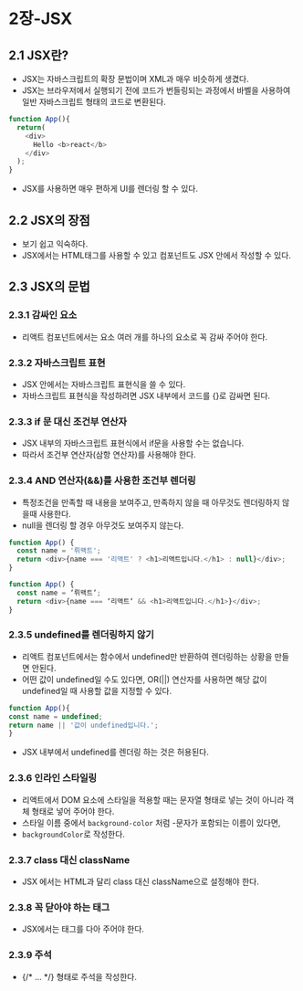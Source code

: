 # 2장-JSX

## 2.1 JSX란?
- JSX는 자바스크립트의 확장 문법이며 XML과 매우 비슷하게 생겼다.
- JSX는 브라우저에서 실행되기 전에 코드가 번들링되는 과정에서 바벨을 사용하여 일반 자바스크립트 형태의 코드로 변환된다.
```js
function App(){
  return(
    <div>
      Hello <b>react</b>
    </div>
  );
}
```
- JSX를 사용하면 매우 편하게 UI를 렌더링 할 수 있다.

## 2.2 JSX의 장점
- 보기 쉽고 익숙하다.
- JSX에서는 HTML태그를 사용할 수 있고 컴포넌트도 JSX 안에서 작성할 수 있다.


## 2.3 JSX의 문법
### 2.3.1 감싸인 요소
- 리액트 컴포넌트에서는 요소 여러 개를 하나의 요소로 꼭 감싸 주어야 한다.
### 2.3.2 자바스크립트 표현
- JSX 안에서는 자바스크립트 표현식을 쓸 수 있다.
- 자바스크립트 표현식을 작성하려면 JSX 내부에서 코드를 {}로 감싸면 된다.
### 2.3.3 if 문 대신 조건부 연산자
- JSX 내부의 자바스크립트 표현식에서 if문을 사용할 수는 없습니다.
- 따라서 조건부 연산자(삼항 연산자)를 사용해야 한다.
### 2.3.4 AND 연산자(&&)를 사용한 조건부 렌더링
- 특정조건을 만족할 때 내용을 보여주고, 만족하지 않을 때 아무것도 렌더링하지 않을때 사용한다.
- null을 렌더링 할 경우 아무것도 보여주지 않는다.
```js
function App() {
  const name = '뤼왝트';
  return <div>{name === '리액트' ? <h1>리액트입니다.</h1> : null}</div>;
}
```
```js
function App() {
  const name = ‘뤼왝트‘;
  return <div>{name === ‘리액트‘ && <h1>리액트입니다.</h1>}</div>;
}
```
### 2.3.5 undefined를 렌더링하지 않기
- 리액트 컴포넌트에서는 함수에서 undefined만 반환하여 렌더링하는 상황을 만들면 안된다.
- 어떤 값이 undefined일 수도 있다면, OR(||) 연산자를 사용하면 해당 값이 undefined일 때 사용할 값을 지정할 수 있다.
```js
function App(){
const name = undefined;
return name || '값이 undefined입니다.';
}
```
- JSX 내부에서 undefined를 렌더링 하는 것은 허용된다.
### 2.3.6 인라인 스타일링
- 리액트에서 DOM 요소에 스타일을 적용할 때는 문자열 형태로 넣는 것이 아니라 객체 형태로 넣어 주어야 한다.
- 스타일 이름 중에서 `background-color` 처럼 -문자가 포함되는 이름이 있다면,
- `backgroundColor`로 작성한다.
### 2.3.7 class 대신 className
- JSX 에서는 HTML과 달리 class 대신 className으로 설정해야 한다.
### 2.3.8 꼭 닫아야 하는 태그
- JSX에서는 태그를 다아 주어야 한다.
### 2.3.9 주석
- {/* ... */} 형태로 주석을 작성한다.









 
